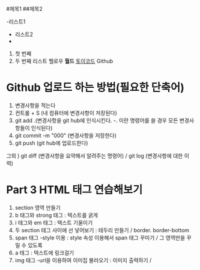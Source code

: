 #제목1
##제목2

-리스트1
- 리스트2
- 
1. 첫 번째
2. 두 번째 리스트
헬로우 **월드**
[토이코드](http://toycode.net)
Github

# Github 업로드 하는 방법(필요한 단축어)
1. 변경사항을 적는다
2. 컨트롤 + S (내 컴퓨터에 변경사항이 저장된다)
3. git add .(변경사항을 git hub에 인식시킨다. -. 이란 명령어를 쓸 경우 모든 변경사항들이 인식된다)
4. git commit -m "000" (변경사항을 저장한다)
5. git push (git hub에 업로드한다)

그외 ) git diff (변경사항을 요약해서 알려주는 명령어) / git log (변경사항에 대한 이력)

# Part 3 HTML 태그 연습해보기
1. section 영역 만들기 
2. b 태그와 strong 태그 : 텍스트를 굵게
3. i 태그와 em 태그 : 텍스트 기울이기
4. 두 section 태그 사이에 선 넣어보기 : 테두리 만들기 / border. border-bottom
5. span 태그 -style 이용 : style 속성 이용해서 span 태그 꾸미기 / 그 영역만을 꾸밀 수 있도록
6. a 태그 : 텍스트에 링크걸기
7. img 태그 -url을 이용하여 이미집 불러오기 : 이미지 출력하기 / <img> 